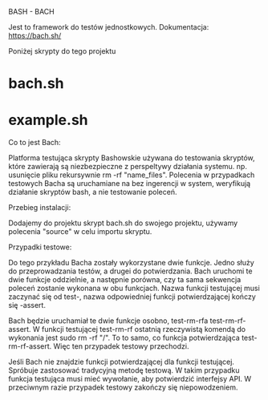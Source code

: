 BASH - BACH

Jest to framework do testów jednostkowych. 
Dokumentacja: https://bach.sh/

Poniżej skrypty do tego projektu

# bach.sh
# example.sh

Co to jest Bach:

Platforma testująca skrypty Bashowskie używana do testowania skryptów, które zawierają są niezbezpieczne z perspeltywy działania systemu. np. usunięcie pliku rekursywnie rm -rf "name_files".
Polecenia w przypadkach testowych Bacha są uruchamiane na bez ingerencji w system, weryfikują działanie skryptów bash, a nie testowanie poleceń. 

Przebieg instalacji:

Dodajemy do projektu skrypt bach.sh do swojego projektu, używamy polecenia "source" w celu importu skryptu. 

Przypadki testowe:

Do tego przykładu Bacha zostały wykorzystane dwie funkcje. Jedno służy do przeprowadzania testów, a drugei do potwierdzania. Bach uruchomi te dwie funkcje oddzielnie, a następnie porówna, czy ta sama sekwencja poleceń zostanie wykonana w obu funkcjach. Nazwa funkcji testującej musi zaczynać się od test-, nazwa odpowiedniej funkcji potwierdzającej kończy się -assert.

Bach będzie uruchamiał te dwie funkcje osobno, test-rm-rfa test-rm-rf-assert. W funkcji testującej test-rm-rf ostatnią rzeczywistą komendą do wykonania jest sudo rm -rf "/". To to samo, co funkcja potwierdzająca test-rm-rf-assert. Więc ten przypadek testowy przechodzi.

Jeśli Bach nie znajdzie funkcji potwierdzającej dla funkcji testującej. Spróbuje zastosować tradycyjną metodę testową. W takim przypadku funkcja testująca musi mieć wywołanie, aby potwierdzić interfejsy API. W przeciwnym razie przypadek testowy zakończy się niepowodzeniem.

